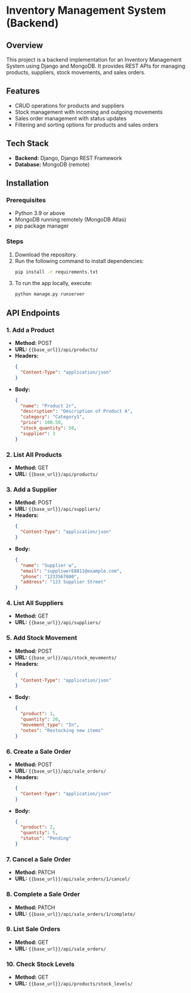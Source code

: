 # Inventory Management System (Backend)

## Overview

This project is a backend implementation for an Inventory Management System using Django and MongoDB. It provides REST APIs for managing products, suppliers, stock movements, and sales orders.

## Features
- CRUD operations for products and suppliers
- Stock management with incoming and outgoing movements
- Sales order management with status updates
- Filtering and sorting options for products and sales orders

## Tech Stack
- **Backend:** Django, Django REST Framework
- **Database:** MongoDB (remote)

## Installation

### Prerequisites
- Python 3.9 or above
- MongoDB running remotely (MongoDB Atlas)
- pip package manager

### Steps
1. Download the repository.
2. Run the following command to install dependencies:
   ```bash
   pip install -r requirements.txt
   ```
3. To run the app locally, execute:
   ```bash
   python manage.py runserver
   ```

## API Endpoints

### 1. Add a Product
- **Method:** POST
- **URL:** `{{base_url}}/api/products/`
- **Headers:**
  ```json
  {
    "Content-Type": "application/json"
  }
  ```
- **Body:**
  ```json
  {
    "name": "Product 2r",
    "description": "Description of Product A",
    "category": "Category1",
    "price": 100.50,
    "stock_quantity": 50,
    "supplier": 3
  }
  ```

### 2. List All Products
- **Method:** GET
- **URL:** `{{base_url}}/api/products/`

### 3. Add a Supplier
- **Method:** POST
- **URL:** `{{base_url}}/api/suppliers/`
- **Headers:**
  ```json
  {
    "Content-Type": "application/json"
  }
  ```
- **Body:**
  ```json
  {
    "name": "Supplier w",
    "email": "suppliwerE8811@example.com",
    "phone": "1233567800",
    "address": "123 Supplier Street"
  }
  ```

### 4. List All Suppliers
- **Method:** GET
- **URL:** `{{base_url}}/api/suppliers/`

### 5. Add Stock Movement
- **Method:** POST
- **URL:** `{{base_url}}/api/stock_movements/`
- **Headers:**
  ```json
  {
    "Content-Type": "application/json"
  }
  ```
- **Body:**
  ```json
  {
    "product": 1,
    "quantity": 20,
    "movement_type": "In",
    "notes": "Restocking new items"
  }
  ```

### 6. Create a Sale Order
- **Method:** POST
- **URL:** `{{base_url}}/api/sale_orders/`
- **Headers:**
  ```json
  {
    "Content-Type": "application/json"
  }
  ```
- **Body:**
  ```json
  {
    "product": 2,
    "quantity": 5,
    "status": "Pending"
  }
  ```

### 7. Cancel a Sale Order
- **Method:** PATCH
- **URL:** `{{base_url}}/api/sale_orders/1/cancel/`

### 8. Complete a Sale Order
- **Method:** PATCH
- **URL:** `{{base_url}}/api/sale_orders/1/complete/`

### 9. List Sale Orders
- **Method:** GET
- **URL:** `{{base_url}}/api/sale_orders/`

### 10. Check Stock Levels
- **Method:** GET
- **URL:** `{{base_url}}/api/products/stock_levels/`
